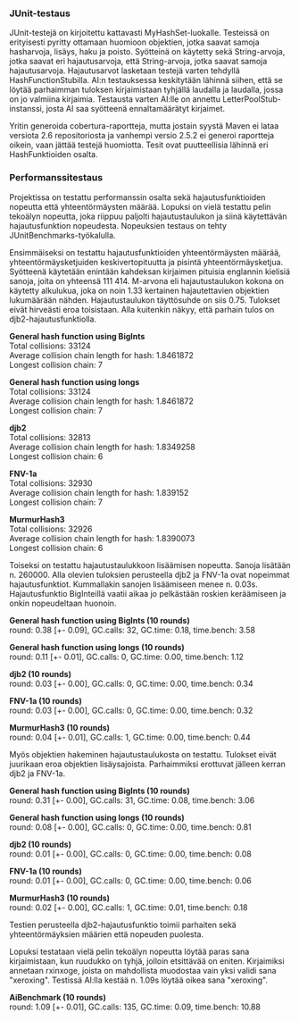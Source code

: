 ### JUnit-testaus
JUnit-testejä on kirjoitettu kattavasti MyHashSet-luokalle. Testeissä on erityisesti pyritty ottamaan huomioon objektien, jotka saavat samoja hasharvoja, lisäys, haku ja poisto. Syötteinä on käytetty sekä String-arvoja, jotka saavat eri hajautusarvoja, että String-arvoja, jotka saavat samoja hajautusarvoja. Hajautusarvot lasketaan testejä varten tehdyllä HashFunctionStubilla. AI:n testauksessa keskitytään lähinnä siihen, että se löytää parhaimman tuloksen kirjaimistaan tyhjällä laudalla ja laudalla, jossa on jo valmiina kirjaimia. Testausta varten AI:lle on annettu LetterPoolStub-instanssi, josta AI saa syötteenä ennaltamäärätyt kirjaimet.

Yritin generoida cobertura-raportteja, mutta jostain syystä Maven ei lataa versiota 2.6 repositoriosta ja vanhempi versio 2.5.2 ei generoi raportteja oikein, vaan jättää testejä huomiotta. Tesit ovat puutteellisia lähinnä eri HashFunktioiden osalta.

### Performanssitestaus

Projektissa on testattu performanssin osalta sekä hajautusfunktioiden nopeutta että yhteentörmäysten määrää. Lopuksi on vielä testattu pelin tekoälyn nopeutta, joka riippuu paljolti hajautustaulukon ja siinä käytettävän hajautusfunktion nopeudesta. Nopeuksien testaus on tehty JUnitBenchmarks-työkalulla.

Ensimmäiseksi on testattu hajautusfunktioiden yhteentörmäysten määrää, yhteentörmäysketjuiden keskivertopituutta ja pisintä yhteentörmäysketjua. Syötteenä käytetään enintään kahdeksan kirjaimen pituisia englannin kielisiä sanoja, joita on yhteensä 111 414. M-arvona eli hajautustaulukon kokona on käytetty alkulukua, joka on noin 1.33 kertainen hajautettavien objektien lukumäärään nähden. Hajautustaulukon täyttösuhde on siis 0.75. Tulokset eivät hirveästi eroa toisistaan. Alla kuitenkin näkyy, että parhain tulos on djb2-hajautusfunktiolla.

<b>General hash function using BigInts</b>  
Total collisions: 33124  
Average collision chain length for hash: 1.8461872  
Longest collision chain: 7  

<b>General hash function using longs</b>  
Total collisions: 33124  
Average collision chain length for hash: 1.8461872  
Longest collision chain: 7  

<b>djb2</b>  
Total collisions: 32813  
Average collision chain length for hash: 1.8349258  
Longest collision chain: 6  

<b>FNV-1a</b>  
Total collisions: 32930  
Average collision chain length for hash: 1.839152  
Longest collision chain: 7  

<b>MurmurHash3</b>  
Total collisions: 32926  
Average collision chain length for hash: 1.8390073  
Longest collision chain: 6  

Toiseksi on testattu hajautustaulukkoon lisäämisen nopeutta. Sanoja lisätään n. 260000. Alla olevien tuloksien perusteella djb2 ja FNV-1a ovat nopeimmat hajautusfunktiot. Kummallakin sanojen lisäämiseen menee n. 0.03s. Hajautusfunktio BigInteillä vaatii aikaa jo pelkästään roskien keräämiseen ja onkin nopeudeltaan huonoin.

<b>General hash function using BigInts (10 rounds)</b>  
round: 0.38 [+- 0.09], GC.calls: 32, GC.time: 0.18, time.bench: 3.58

<b>General hash function using longs (10 rounds)</b>  
 round: 0.11 [+- 0.01], GC.calls: 0, GC.time: 0.00, time.bench: 1.12

<b>djb2 (10 rounds)</b>  
 round: 0.03 [+- 0.00], GC.calls: 0, GC.time: 0.00, time.bench: 0.34

<b>FNV-1a (10 rounds)</b>  
 round: 0.03 [+- 0.00], GC.calls: 0, GC.time: 0.00, time.bench: 0.32

<b>MurmurHash3 (10 rounds)</b>  
 round: 0.04 [+- 0.01], GC.calls: 1, GC.time: 0.00, time.bench: 0.44

Myös objektien hakeminen hajautustaulukosta on testattu. Tulokset eivät juurikaan eroa objektien lisäysajoista. Parhaimmiksi erottuvat jälleen kerran djb2 ja FNV-1a.

<b>General hash function using BigInts (10 rounds)</b>  
 round: 0.31 [+- 0.00], GC.calls: 31, GC.time: 0.08, time.bench: 3.06

<b>General hash function using longs (10 rounds)</b>  
 round: 0.08 [+- 0.00], GC.calls: 0, GC.time: 0.00, time.bench: 0.81

<b>djb2 (10 rounds)</b>  
 round: 0.01 [+- 0.00], GC.calls: 0, GC.time: 0.00, time.bench: 0.08

<b>FNV-1a (10 rounds)</b>  
 round: 0.01 [+- 0.00], GC.calls: 0, GC.time: 0.00, time.bench: 0.06

<b>MurmurHash3 (10 rounds)</b>  
 round: 0.02 [+- 0.00], GC.calls: 1, GC.time: 0.01, time.bench: 0.18

Testien perusteella djb2-hajautusfunktio toimii parhaiten sekä yhteentörmäyksien määrien että nopeuden puolesta.

Lopuksi testataan vielä pelin tekoälyn nopeutta löytää paras sana kirjaimistaan, kun ruudukko on tyhjä, jolloin etsittävää on eniten. Kirjaimiksi annetaan rxinxoge, joista on mahdollista muodostaa vain yksi validi sana "xeroxing". Testissä AI:lla kestää n. 1.09s löytää oikea sana "xeroxing".

<b>AiBenchmark (10 rounds)</b>  
 round: 1.09 [+- 0.01], GC.calls: 135, GC.time: 0.09, time.bench: 10.88


